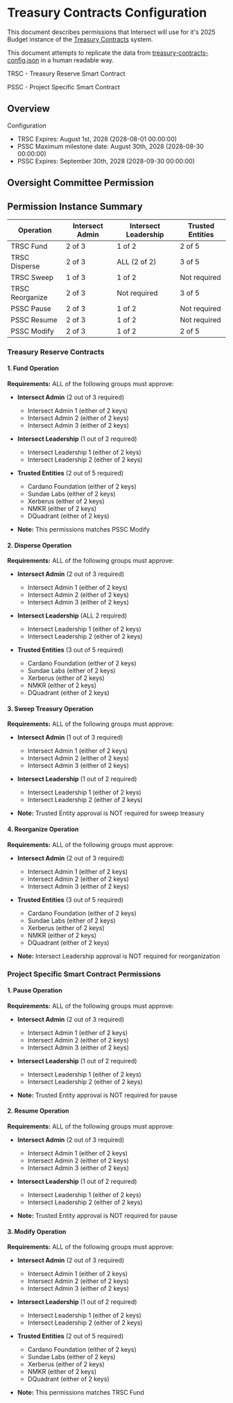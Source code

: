 # Treasury Contracts Configuration

This document describes permissions that Intersect will use for it's 2025 Budget instance of the [Treasury Contracts](https://github.com/SundaeSwap-finance/treasury-contracts) system.

This document attempts to replicate the data from [treasury-contracts-config.json](./treasury-contracts-config.json) in a human readable way.

TRSC - Treasury Reserve Smart Contract

PSSC - Project Specific Smart Contract

## Overview

Configuration
- TRSC Expires: August 1st, 2028 (2028-08-01 00:00:00)
- PSSC Maximum milestone date: August 30th, 2028 (2028-08-30 00:00:00)
- PSSC Expires: September 30th, 2028 (2028-09-30 00:00:00)

## Oversight Committee Permission

## Permission Instance Summary

| Operation       | Intersect Admin | Intersect Leadership | Trusted Entities |
|-----------------|-----------------|----------------------|------------------|
| TRSC Fund       | 2 of 3          | 1 of 2               | 2 of 5           |
| TRSC Disperse   | 2 of 3          | ALL (2 of 2)         | 3 of 5           |
| TRSC Sweep      | 1 of 3          | 1 of 2               | Not required     |
| TRSC Reorganize | 2 of 3          | Not required         | 3 of 5           |
| PSSC Pause      | 2 of 3          | 1 of 2               | Not required     |
| PSSC Resume     | 2 of 3          | 1 of 2               | Not required     |
| PSSC Modify     | 2 of 3          | 1 of 2               | 2 of 5           |

### Treasury Reserve Contracts

#### 1. Fund Operation

**Requirements:** ALL of the following groups must approve:

- **Intersect Admin** (2 out of 3 required)
  - Intersect Admin 1 (either of 2 keys)
  - Intersect Admin 2 (either of 2 keys)
  - Intersect Admin 3 (either of 2 keys)

- **Intersect Leadership** (1 out of 2 required)
  - Intersect Leadership 1 (either of 2 keys)
  - Intersect Leadership 2 (either of 2 keys)

- **Trusted Entities** (2 out of 5 required)
  - Cardano Foundation (either of 2 keys)
  - Sundae Labs (either of 2 keys)
  - Xerberus (either of 2 keys)
  - NMKR (either of 2 keys)
  - DQuadrant (either of 2 keys)

- **Note:** This permissions matches PSSC Modify

#### 2. Disperse Operation

**Requirements:** ALL of the following groups must approve:

- **Intersect Admin** (2 out of 3 required)
  - Intersect Admin 1 (either of 2 keys)
  - Intersect Admin 2 (either of 2 keys)
  - Intersect Admin 3 (either of 2 keys)

- **Intersect Leadership** (ALL 2 required)
  - Intersect Leadership 1 (either of 2 keys)
  - Intersect Leadership 2 (either of 2 keys)

- **Trusted Entities** (3 out of 5 required)
  - Cardano Foundation (either of 2 keys)
  - Sundae Labs (either of 2 keys)
  - Xerberus (either of 2 keys)
  - NMKR (either of 2 keys)
  - DQuadrant (either of 2 keys)

#### 3. Sweep Treasury Operation

**Requirements:** ALL of the following groups must approve:

- **Intersect Admin** (1 out of 3 required)
  - Intersect Admin 1 (either of 2 keys)
  - Intersect Admin 2 (either of 2 keys)
  - Intersect Admin 3 (either of 2 keys)

- **Intersect Leadership** (1 out of 2 required)
  - Intersect Leadership 1 (either of 2 keys)
  - Intersect Leadership 2 (either of 2 keys)

- **Note:** Trusted Entity approval is NOT required for sweep treasury

#### 4. Reorganize Operation

**Requirements:** ALL of the following groups must approve:

- **Intersect Admin** (2 out of 3 required)
  - Intersect Admin 1 (either of 2 keys)
  - Intersect Admin 2 (either of 2 keys)
  - Intersect Admin 3 (either of 2 keys)

- **Trusted Entities** (3 out of 5 required)
  - Cardano Foundation (either of 2 keys)
  - Sundae Labs (either of 2 keys)
  - Xerberus (either of 2 keys)
  - NMKR (either of 2 keys)
  - DQuadrant (either of 2 keys)

- **Note:** Intersect Leadership approval is NOT required for reorganization

### Project Specific Smart Contract Permissions

#### 1. Pause Operation

**Requirements:** ALL of the following groups must approve:

- **Intersect Admin** (2 out of 3 required)
  - Intersect Admin 1 (either of 2 keys)
  - Intersect Admin 2 (either of 2 keys)
  - Intersect Admin 3 (either of 2 keys)

- **Intersect Leadership** (1 out of 2 required)
  - Intersect Leadership 1 (either of 2 keys)
  - Intersect Leadership 2 (either of 2 keys)

- **Note:** Trusted Entity approval is NOT required for pause

#### 2. Resume Operation

**Requirements:** ALL of the following groups must approve:

- **Intersect Admin** (2 out of 3 required)
  - Intersect Admin 1 (either of 2 keys)
  - Intersect Admin 2 (either of 2 keys)
  - Intersect Admin 3 (either of 2 keys)

- **Intersect Leadership** (1 out of 2 required)
  - Intersect Leadership 1 (either of 2 keys)
  - Intersect Leadership 2 (either of 2 keys)

- **Note:** Trusted Entity approval is NOT required for pause

#### 3. Modify Operation

**Requirements:** ALL of the following groups must approve:

- **Intersect Admin** (2 out of 3 required)
  - Intersect Admin 1 (either of 2 keys)
  - Intersect Admin 2 (either of 2 keys)
  - Intersect Admin 3 (either of 2 keys)

- **Intersect Leadership** (1 out of 2 required)
  - Intersect Leadership 1 (either of 2 keys)
  - Intersect Leadership 2 (either of 2 keys)

- **Trusted Entities** (2 out of 5 required)
  - Cardano Foundation (either of 2 keys)
  - Sundae Labs (either of 2 keys)
  - Xerberus (either of 2 keys)
  - NMKR (either of 2 keys)
  - DQuadrant (either of 2 keys)

- **Note:** This permissions matches TRSC Fund
